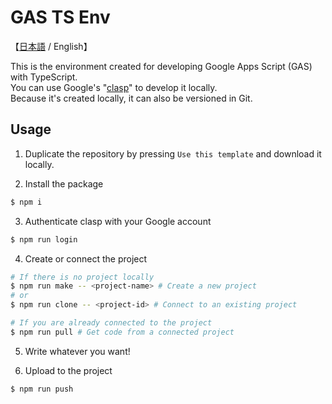 # GAS TS Env
【[日本語](./README.md) / English】

This is the environment created for developing Google Apps Script (GAS) with TypeScript.  
You can use Google's "[clasp](https://github.com/google/clasp)" to develop it locally.  
Because it's created locally, it can also be versioned in Git.

## Usage
1. Duplicate the repository by pressing `Use this template` and download it locally.

2. Install the package  
``` bash
$ npm i
```

3. Authenticate clasp with your Google account  
``` bash
$ npm run login
```

4. Create or connect the project  
``` bash
# If there is no project locally
$ npm run make -- <project-name> # Create a new project
# or
$ npm run clone -- <project-id> # Connect to an existing project

# If you are already connected to the project
$ npm run pull # Get code from a connected project
```

5. Write whatever you want!

6. Upload to the project  
``` bash
$ npm run push
```
